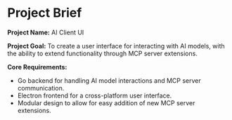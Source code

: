 # Project Brief

**Project Name:** AI Client UI

**Project Goal:** To create a user interface for interacting with AI models, with the ability to extend functionality through MCP server extensions.

**Core Requirements:**

*   Go backend for handling AI model interactions and MCP server communication.
*   Electron frontend for a cross-platform user interface.
*   Modular design to allow for easy addition of new MCP server extensions.
